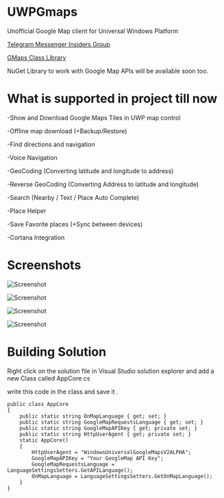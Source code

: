 # UWPGmaps 
Unofficial Google Map client for Universal Windows Platform 

[Telegram Messenger Insiders Group](https://t.me/joinchat/DQwGRhG-DXgBJNDWjGEoZQ)

[GMaps Class Library](https://github.com/NGame1/UWPGmaps.SDK)

NuGet Library to work with Google Map APIs will be available soon too.

# What is supported in project till now 
-Show and Download Google Maps Tiles in UWP map control

-Offline map download (+Backup/Restore)

-Find directions and navigation

-Voice Navigation

-GeoCoding (Converting latitude and longitude to address)

-Reverse GeoCoding (Converting Address to latitude and longitude)

-Search (Nearby / Text / Place Auto Complete)

-Place Helper

-Save Favorite places (+Sync between devices)

-Cortana Integration

# Screenshots
![Screenshot](http://s9.picofile.com/file/8319001000/image_2018_02_09_23_23_27.png)

![Screenshot](http://s8.picofile.com/file/8319001034/image_2018_02_09_23_23_01.png)

![Screenshot](http://s8.picofile.com/file/8319001042/image_2018_02_09_23_25_39.png)

![Screenshot](http://s8.picofile.com/file/8319001100/image_2018_02_09_23_28_07.png)

# Building Solution
Right click on the solution file in Visual Studio solution explorer and add a new Class called AppCore.cs

write this code in the class and save it . 
```
public class AppCore
{
    public static string OnMapLanguage { get; set; }
    public static string GoogleMapRequestsLanguage { get; set; }
    public static string GoogleMapAPIKey { get; private set; }
    public static string HttpUserAgent { get; private set; }
    static AppCore()
    {
        HttpUserAgent = "WindowsUniversalGoogleMapsV2ALPHA";
        GoogleMapAPIKey = "Your GoogleMap API Key";
        GoogleMapRequestsLanguage = LanguageSettingsSetters.GetAPILanguage();
        OnMapLanguage = LanguageSettingsSetters.GetOnMapLanguage();
    }
}
```
